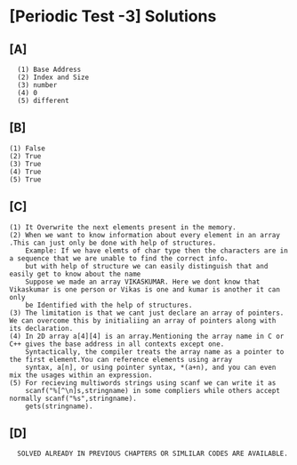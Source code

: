 # [Periodic Test -3] Solutions
## [A]

      (1) Base Address
      (2) Index and Size
      (3) number
      (4) 0
      (5) different
   
## [B]
    
    (1) False
    (2) True
    (3) True
    (4) True
    (5) True
    
## [C] 

    (1) It Overwrite the next elements present in the memory.
    (2) When we want to know information about every element in an array .This can just only be done with help of structures.
        Example: If we have elemts of char type then the characters are in a sequence that we are unable to find the correct info.
        but with help of structure we can easily distinguish that and easily get to know about the name
        Suppose we made an array VIKASKUMAR. Here we dont know that Vikaskumar is one person or Vikas is one and kumar is another it can only 
        be Identified with the help of structures.
    (3) The limitation is that we cant just declare an array of pointers. We can overcome this by initialiing an array of pointers along with its declaration.
    (4) In 2D array a[4][4] is an array.Mentioning the array name in C or C++ gives the base address in all contexts except one.
        Syntactically, the compiler treats the array name as a pointer to the first element.You can reference elements using array 
        syntax, a[n], or using pointer syntax, *(a+n), and you can even mix the usages within an expression.
    (5) For recieving multiwords strings using scanf we can write it as 
        scanf("%[^\n]s,stringname) in some compliers while others accept normally scanf("%s",stringname).
        gets(stringname).
        
## [D]

      SOLVED ALREADY IN PREVIOUS CHAPTERS OR SIMLILAR CODES ARE AVAILABLE.
        
